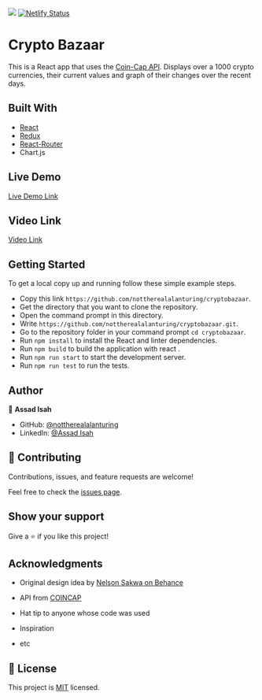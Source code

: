 ![](https://img.shields.io/badge/Microverse-blueviolet)
[![Netlify Status](https://api.netlify.com/api/v1/badges/e0f14414-e46b-4264-85f4-02a55abbb7e4/deploy-status)](https://app.netlify.com/sites/remarkable-cupcake-36a101/deploys)

# Crypto Bazaar

This is a React app that uses the [Coin-Cap API](https://docs.coincap.io/). Displays over a 1000 crypto currencies, their current values and graph of their changes over the recent days.

## Built With

- [React](https://reactjs.org/)
- [Redux](https://redux.js.org/)
- [React-Router](https://reactrouter.com/)
- Chart.js

## Live Demo

[Live Demo Link](https://cryptobazaar.netlify.app/)

## Video Link

[Video Link](https://www.loom.com/share/9e07e371a57d400a9ed1025941e8abff)

## Getting Started

To get a local copy up and running follow these simple example steps.

- Copy this link `https://github.com/nottherealalanturing/cryptobazaar`.
- Get the directory that you want to clone the repository.
- Open the command prompt in this directory.
- Write `https://github.com/nottherealalanturing/cryptobazaar.git`.
- Go to the repository folder in your command prompt `cd cryptobazaar`.
- Run `npm install` to install the React and linter dependencies.
- Run `npm build` to build the application with react .
- Run `npm run start` to start the development server.
- Run `npm run test` to run the tests.

## Author

👤 **Assad Isah**

- GitHub: [@nottherealalanturing](https://github.com/nottherealalanturing)
- LinkedIn: [@Assad Isah](https://www.linkedin.com/in/assadisah)

## 🤝 Contributing

Contributions, issues, and feature requests are welcome!

Feel free to check the [issues page](../../issues/).

## Show your support

Give a ⭐️ if you like this project!

## Acknowledgments

- Original design idea by [Nelson Sakwa on Behance](<https://www.behance.net/gallery/31579789/Ballhead-App-(Free-PSDs)>)
- API from [COINCAP](https://docs.coincap.io/)

- Hat tip to anyone whose code was used
- Inspiration
- etc

## 📝 License

This project is [MIT](./MIT.md) licensed.

